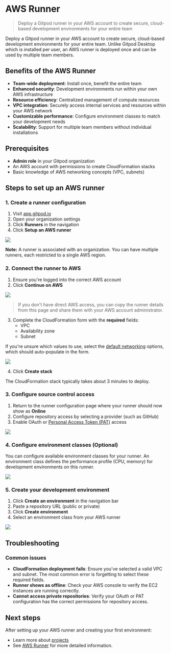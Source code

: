 # AWS Runner

> Deploy a Gitpod runner in your AWS account to create secure, cloud-based development environments for your entire team

Deploy a Gitpod runner in your AWS account to create secure, cloud-based development environments for your entire team. Unlike Gitpod Desktop which is installed per user, an AWS runner is deployed once and can be used by multiple team members.

## Benefits of the AWS Runner

* **Team-wide deployment**: Install once, benefit the entire team
* **Enhanced security**: Development environments run within your own AWS infrastructure
* **Resource efficiency**: Centralized management of compute resources
* **VPC integration**: Securely access internal services and resources within your AWS network
* **Customizable performance**: Configure environment classes to match your development needs
* **Scalability**: Support for multiple team members without individual installations

## Prerequisites

* **Admin role** in your Gitpod organization
* An AWS account with permissions to create CloudFormation stacks
* Basic knowledge of AWS networking concepts (VPC, subnets)

## Steps to set up an AWS runner

### 1. Create a runner configuration

1. Visit [app.gitpod.io](https://app.gitpod.io/)
2. Open your organization settings
3. Click **Runners** in the navigation
4. Click **Setup an AWS runner**

<Frame caption="Runners configuration page in Gitpod">
  <img src="https://www.gitpod.io/images/docs/flex/runners/runners-settings.png" />
</Frame>

**Note:** A runner is associated with an organization. You can have multiple runners, each restricted to a single AWS region.

### 2. Connect the runner to AWS

1. Ensure you're logged into the correct AWS account
2. Click **Continue on AWS**

<Frame caption="Runner configuration ready for AWS deployment">
  <img src="https://www.gitpod.io/images/docs/flex/runners/runner-aws-config-complete.png" />
</Frame>

> If you don't have direct AWS access, you can copy the runner details from this page and share them with your AWS account administrator.

3. Complete the CloudFormation form with the **required** fields:
   * VPC
   * Availability zone
   * Subnet

If you're unsure which values to use, select the [default networking](https://docs.aws.amazon.com/vpc/latest/userguide/default-vpc.html) options, which should auto-populate in the form.

<Frame caption="AWS CloudFormation parameters configuration">
  <img src="https://www.gitpod.io/images/docs/flex/runners/aws-parameters-configuration.png" />
</Frame>

4. Click **Create stack**

The CloudFormation stack typically takes about 3 minutes to deploy.

### 3. Configure source control access

1. Return to the runner configuration page where your runner should now show as **Online**
2. Configure repository access by selecting a provider (such as GitHub)
3. Enable OAuth or [Personal Access Token (PAT)](https://docs.github.com/en/authentication/keeping-your-account-and-data-secure/creating-a-personal-access-token) access

<Frame caption="Configure source control providers in Gitpod">
  <img src="https://www.gitpod.io/images/docs/flex/runners/repository-provider.png" />
</Frame>

### 4. Configure environment classes (Optional)

You can configure available environment classes for your runner. An environment class defines the performance profile (CPU, memory) for development environments on this runner.

<Frame caption="Add environment class in Gitpod">
  <img src="https://www.gitpod.io/images/docs/flex/runners/add-env-class.png" />
</Frame>

### 5. Create your development environment

1. Click **Create an environment** in the navigation bar
2. Paste a repository URL (public or private)
3. Click **Create environment**
4. Select an environment class from your AWS runner

<Frame caption="Select environment class for your new environment">
  <img src="https://www.gitpod.io/images/docs/flex/getting-started/select-environment-class.png" />
</Frame>

## Troubleshooting

### Common issues

* **CloudFormation deployment fails**: Ensure you've selected a valid VPC and subnet. The most common error is forgetting to select these required fields.
* **Runner shows as offline**: Check your AWS console to verify the EC2 instances are running correctly.
* **Cannot access private repositories**: Verify your OAuth or PAT configuration has the correct permissions for repository access.

## Next steps

After setting up your AWS runner and creating your first environment:

* Learn more about [projects](/flex/projects/overview)
* See [AWS Runner](/flex/runners/aws) for more detailed information.
